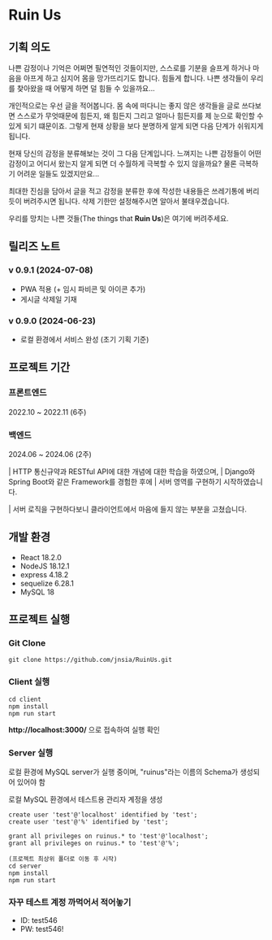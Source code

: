 # Ruin Us

## 기획 의도

나쁜 감정이나 기억은 어쩌면 필연적인 것들이지만, 스스로를 기분을 슬프게 하거나 마음을 아프게 하고 심지어 몸을 망가뜨리기도 합니다.  힘들게 합니다. 나쁜 생각들이 우리를 찾아왔을 때 어떻게 하면 덜 힘들 수 있을까요...

개인적으로는 우선 글을 적어봅니다. 몸 속에 떠다니는 좋지 않은 생각들을 글로 쓰다보면 스스로가 무엇때문에 힘든지, 왜 힘든지 그리고 얼마나 힘든지를 제 눈으로 확인할 수 있게 되기 떄문이죠. 그렇게 현재 상황을 보다 분명하게 알게 되면 다음 단계가 쉬워지게 됩니다.

현재 당신의 감정을 분류해보는 것이 그 다음 단계입니다. 느껴지는 나쁜 감정들이 어떤 감정이고 어디서 왔는지 알게 되면 더 수월하게 극복할 수 있지 않을까요? 물론 극복하기 어려운 일들도 있겠지만요...

최대한 진심을 담아서 글을 적고 감정을 분류한 후에 작성한 내용들은 쓰레기통에 버리듯이 버려주시면 됩니다. 삭제 기한만 설정해주시면 알아서 불태우겠습니다.

우리를 망치는 나쁜 것들(The things that **Ruin Us**)은 여기에 버려주세요.

## 릴리즈 노트

### v 0.9.1 (2024-07-08)
- PWA 적용 (+ 임시 파비콘 및 아이콘 추가)
- 게시글 삭제일 기재

### v 0.9.0 (2024-06-23)
- 로컬 환경에서 서비스 완성 (초기 기획 기준)

## 프로젝트 기간

### 프론트엔드
2022.10 ~ 2022.11 (6주)

### 백엔드
2024.06 ~ 2024.06 (2주)

| HTTP 통신규약과 RESTful API에 대한 개념에 대한 학습을 하였으며,
| Django와 Spring Boot와 같은 Framework를 경험한 후에
| 서버 영역를 구현하기 시작하였습니다.

| 서버 로직을 구현하다보니 클라이언트에서 마음에 들지 않는 부분을 고쳤습니다.

## 개발 환경

- React 18.2.0
- NodeJS 18.12.1
- express 4.18.2
- sequelize 6.28.1
- MySQL 18

## 프로젝트 실행

### Git Clone
```
git clone https://github.com/jnsia/RuinUs.git
```

### Client 실행
```
cd client
npm install
npm run start
```
**http://localhost:3000/** 으로 접속하여 실행 확인

### Server 실행
로컬 환경에 MySQL server가 실행 중이며, "ruinus"라는 이름의 Schema가 생성되어 있어야 함

로컬 MySQL 환경에서 테스트용 관리자 계정을 생성

```
create user 'test'@'localhost' identified by 'test';
create user 'test'@'%' identified by 'test';

grant all privileges on ruinus.* to 'test'@'localhost';
grant all privileges on ruinus.* to 'test'@'%';
```

```
(프로젝트 최상위 폴더로 이동 후 시작)
cd server
npm install
npm run start
```

### 자꾸 테스트 계정 까먹어서 적어놓기

- ID: test546
- PW: test546!
